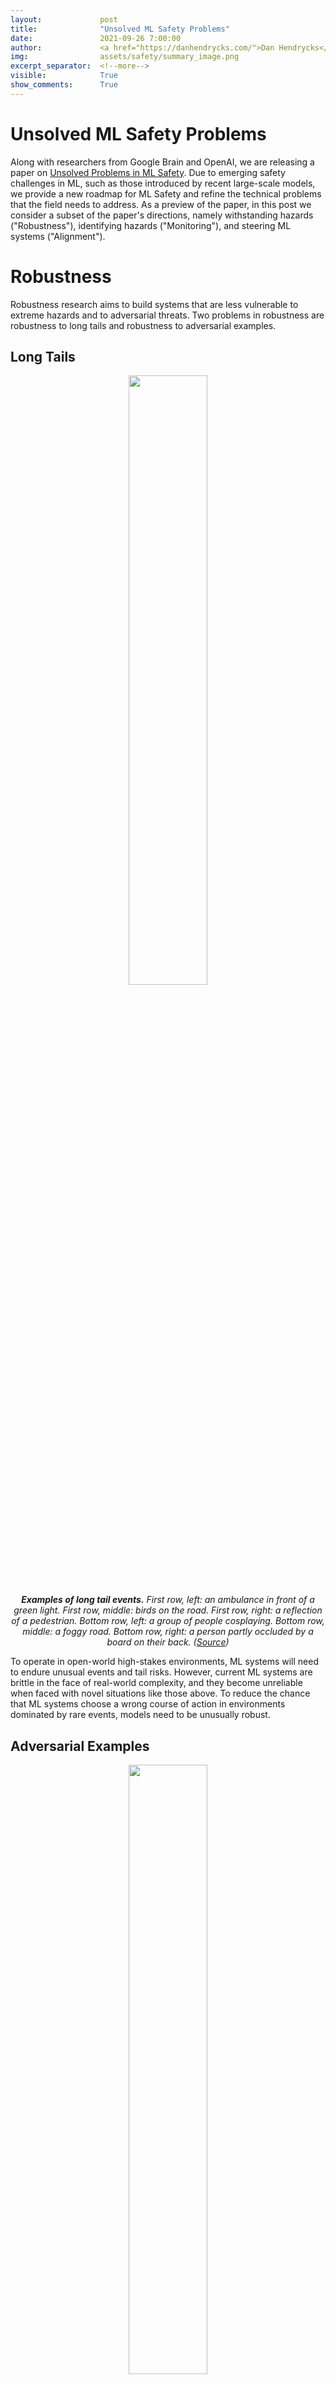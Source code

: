 ```yaml
---
layout:             post
title:              "Unsolved ML Safety Problems"
date:               2021-09-26 7:00:00
author:             <a href="https://danhendrycks.com/">Dan Hendrycks</a>
img:                assets/safety/summary_image.png
excerpt_separator:  <!--more-->
visible:            True
show_comments:      True
---
```


<meta name="twitter:title" content="Unsolved ML Safety Problems">
<meta name="twitter:card" content="summary_image">
<meta name="twitter:image" content="https://bair.berkeley.edu/static/blog/safety/safety/summary_image.png">

# Unsolved ML Safety Problems


Along with researchers from Google Brain and OpenAI, we are releasing a paper on [Unsolved Problems in ML Safety](https://arxiv.org/abs/2109.13916).
Due to emerging safety challenges in ML, such as those introduced by recent large-scale models, we provide a new roadmap for ML Safety and refine the technical problems that the field needs to address.
As a preview of the paper, in this post we consider a subset of the paper's directions, namely withstanding hazards ("Robustness"), identifying hazards ("Monitoring"), and steering ML systems ("Alignment").

# Robustness
Robustness research aims to build systems that are less vulnerable to extreme hazards and to adversarial threats. Two problems in robustness are robustness to long tails and robustness to adversarial examples.

## Long Tails

<p style="text-align:center;">
<img src="https://bair.berkeley.edu/static/blog/safety/safety/long_tail.png" width="50%">
<br />
  <i> <b>Examples of long tail events.</b> First row, left: an ambulance in front of a green light. First row, middle: birds on the road. First row, right: a reflection of a pedestrian. Bottom row, left: a group of people cosplaying. Bottom row, middle: a foggy road. Bottom row, right: a person partly occluded by a board on their back. (<a href="https://www.youtube.com/watch?v=Q0nGo2-y0xY">Source</a>)
 </i></p>


To operate in open-world high-stakes environments, ML systems will need to endure unusual events and tail risks. However, current ML systems are brittle in the face of real-world complexity, and they become unreliable when faced with novel situations like those above. To
reduce the chance that ML systems choose a wrong course of action in environments dominated by rare events, models need to be unusually robust.

## Adversarial Examples

<p style="text-align:center;">
<img src="https://bair.berkeley.edu/static/blog/safety/adversarial.png" width="50%">
<br />
<i> <b>Adversarial perturbations.</b> An example of an input image altered by an adversarial perturbation. After the adversarial perturbation, the neural network makes a high confidence mistake. (<a href="https://openai.com/blog/adversarial-example-research/">Source</a>) </i>
</p>


Adversaries can easily manipulate vulnerabilities in ML systems and cause them to make mistakes. As shown above, carefully crafted small perturbations are enough to break ML systems. In the paper, we focus on this problem but also suggest that researchers consider more realistic settings, like when attackers can create perceptible images or when attack specifications are not known beforehand.


# Monitoring
Monitoring research aims to create tools and features that help human operators identify hazards and inspect ML systems. Two problems in monitoring are anomaly detection and backdoor detection. This list is nonexhaustive, and we include other problems in the paper including calibration, honest outputs, and detecting emergent capabilities.

## Anomaly Detection

<p style="text-align:center;">
<img src="https://bair.berkeley.edu/static/blog/safety/anomaly.png" width="50%">
<br />
<i> <b>Anomaly detection.</b> On the left is a usual image which belongs to an ImageNet class, so the ImageNet classifier knows how to handle the image. On the right is an anomalous image which does not belong to any ImageNet class. Nonetheless, the model classifies the image with high confidence.</i>
</p>

 
Anomaly detectors can warn human operators of potential hazards, and this can help them reduce their exposure to hazards. For example, anomaly detectors can help detect malicious uses of ML systems or flag novel examples for human review. However, deep learning-based anomaly detectors are not highly reliable, as shown in the figure above.


## Backdoors

<p style="text-align:center;">
<img src="https://bair.berkeley.edu/static/blog/safety/backdoors.png" width="50%">
<br />
  <i> <b> Backdoors.</b> Depicted is a backdoored facial recognition system that gates building access. The backdoor could be triggered by a specific unique item chosen by an adversary, such as a pair of glasses. If the adversary wears that specific pair of glasses, the backdoored facial recognition will allow the adversary in the building. (<a href="https://arxiv.org/abs/2007.10760">Source</a>)</i>
</p>


ML systems risk carrying backdoors. Backdoored models behave correctly and benignly in almost all scenarios, but in particular circumstances chosen by the adversary, they have been taught to behave incorrectly. Models trained on massive datasets scraped from online are increasingly likely to be trained on poisoned data and thereby have backdoors injected. Moreover, downstream models are increasingly obtained by a single upstream foundation model, so a single backdoored system could render backdoors commonplace.


# Alignment
Alignment research aims to create safe ML system objectives and have them safely pursued. Two problems in alignment are value learning and proxy gaming, but the paper includes many additional problems.

## Value Learning

<p style="text-align:center;">
<img src="https://bair.berkeley.edu/static/blog/safety/utilitarianism.png" width="50%">
<br />
  <i><b> Estimating human values such as pleasantness.</b> Transformer models can partially separate between pleasant and unpleasant states given diverse open-world inputs. Utility values or pleasantness values are not ground truth values and are products of the model’s own learned utility function. (<a href="https://arxiv.org/abs/2008.02275">Source</a>) </i>
</p>

Encoding human goals and intent is challenging because many human values are hard to define and measure. How can we teach ML systems to model happiness, good judgment, freedom of action, meaningful experiences, safe outcomes, and more? In the figure above, we show that models are starting to have traction on the problem, but they nonetheless make many mistakes and can only process simple inputs. More research is needed to learn reliable representations for happiness and other human values. 


## Proxy Gaming

<p style="text-align:center;">
<img src="https://bair.berkeley.edu/static/blog/safety/boatrace.gif" width="50%">
<br />
  <i><b>Boatrace Proxy Gaming.</b> An RL agent gained a high score not by finishing the race but by going in the wrong direction, catching on fire, and colliding into other boats. (<a href="https://openai.com/blog/faulty-reward-functions/">Source</a>)</i>
</p>


Objective proxies can be gamed by optimizers and adversaries. In fact, Goodhart’s law asserts that “When a measure becomes a target, it ceases to be a good measure.” This means that we cannot just learn a proxy for human values---we must also make it robust to optimizers that are incentivized to game the proxy. An example of a reward maximizing agent gaming a video game proxy is in the figure above.


---

<i>In the full paper, we describe several more problems, clarify each problem’s motivation, and provide concrete research directions. Check out the paper [here](https://arxiv.org/abs/2109.13916).</i>
